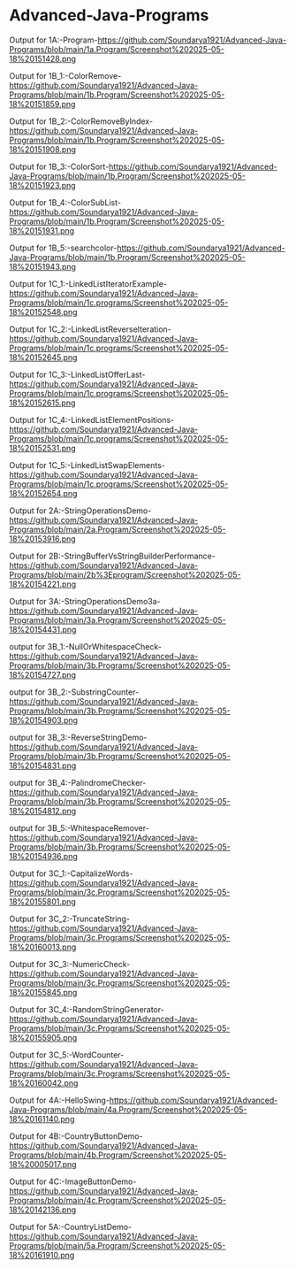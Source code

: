 # Advanced-Java-Programs
Output for 1A:-Program-https://github.com/Soundarya1921/Advanced-Java-Programs/blob/main/1a.Program/Screenshot%202025-05-18%20151428.png

Output for 1B_1:-ColorRemove-https://github.com/Soundarya1921/Advanced-Java-Programs/blob/main/1b.Program/Screenshot%202025-05-18%20151859.png 

Output for 1B_2:-ColorRemoveByIndex-https://github.com/Soundarya1921/Advanced-Java-Programs/blob/main/1b.Program/Screenshot%202025-05-18%20151908.png 

Output for 1B_3:-ColorSort-https://github.com/Soundarya1921/Advanced-Java-Programs/blob/main/1b.Program/Screenshot%202025-05-18%20151923.png 

Output for 1B_4:-ColorSubList-https://github.com/Soundarya1921/Advanced-Java-Programs/blob/main/1b.Program/Screenshot%202025-05-18%20151931.png 

Output for 1B_5:-searchcolor-https://github.com/Soundarya1921/Advanced-Java-Programs/blob/main/1b.Program/Screenshot%202025-05-18%20151943.png

Output for 1C_1:-LinkedListIteratorExample-https://github.com/Soundarya1921/Advanced-Java-Programs/blob/main/1c.programs/Screenshot%202025-05-18%20152548.png

Output for 1C_2:-LinkedListReverseIteration-https://github.com/Soundarya1921/Advanced-Java-Programs/blob/main/1c.programs/Screenshot%202025-05-18%20152645.png

Output for 1C_3:-LinkedListOfferLast-https://github.com/Soundarya1921/Advanced-Java-Programs/blob/main/1c.programs/Screenshot%202025-05-18%20152615.png

Output for 1C_4:-LinkedListElementPositions-https://github.com/Soundarya1921/Advanced-Java-Programs/blob/main/1c.programs/Screenshot%202025-05-18%20152531.png

Output for 1C_5:-LinkedListSwapElements-https://github.com/Soundarya1921/Advanced-Java-Programs/blob/main/1c.programs/Screenshot%202025-05-18%20152654.png

Output for 2A:-StringOperationsDemo-https://github.com/Soundarya1921/Advanced-Java-Programs/blob/main/2a.Program/Screenshot%202025-05-18%20153916.png

Output for 2B:-StringBufferVsStringBuilderPerformance-https://github.com/Soundarya1921/Advanced-Java-Programs/blob/main/2b%3Eprogram/Screenshot%202025-05-18%20154221.png

Output for 3A:-StringOperationsDemo3a-https://github.com/Soundarya1921/Advanced-Java-Programs/blob/main/3a.Program/Screenshot%202025-05-18%20154431.png

output for 3B_1:-NullOrWhitespaceCheck-https://github.com/Soundarya1921/Advanced-Java-Programs/blob/main/3b.Programs/Screenshot%202025-05-18%20154727.png

output for 3B_2:-SubstringCounter-https://github.com/Soundarya1921/Advanced-Java-Programs/blob/main/3b.Programs/Screenshot%202025-05-18%20154903.png

output for 3B_3:-ReverseStringDemo-https://github.com/Soundarya1921/Advanced-Java-Programs/blob/main/3b.Programs/Screenshot%202025-05-18%20154831.png

output for 3B_4:-PalindromeChecker-https://github.com/Soundarya1921/Advanced-Java-Programs/blob/main/3b.Programs/Screenshot%202025-05-18%20154812.png 

output for 3B_5:-WhitespaceRemover-https://github.com/Soundarya1921/Advanced-Java-Programs/blob/main/3b.Programs/Screenshot%202025-05-18%20154936.png

Output for 3C_1:-CapitalizeWords-https://github.com/Soundarya1921/Advanced-Java-Programs/blob/main/3c.Programs/Screenshot%202025-05-18%20155801.png

Output for 3C_2:-TruncateString-https://github.com/Soundarya1921/Advanced-Java-Programs/blob/main/3c.Programs/Screenshot%202025-05-18%20160013.png

Output for 3C_3:-NumericCheck-https://github.com/Soundarya1921/Advanced-Java-Programs/blob/main/3c.Programs/Screenshot%202025-05-18%20155845.png

Output for 3C_4:-RandomStringGenerator-https://github.com/Soundarya1921/Advanced-Java-Programs/blob/main/3c.Programs/Screenshot%202025-05-18%20155905.png 

Output for 3C_5:-WordCounter-https://github.com/Soundarya1921/Advanced-Java-Programs/blob/main/3c.Programs/Screenshot%202025-05-18%20160042.png

Output for 4A:-HelloSwing-https://github.com/Soundarya1921/Advanced-Java-Programs/blob/main/4a.Program/Screenshot%202025-05-18%20161140.png

Output for 4B:-CountryButtonDemo-https://github.com/Soundarya1921/Advanced-Java-Programs/blob/main/4b.Program/Screenshot%202025-05-18%20005017.png

Output for 4C:-ImageButtonDemo-https://github.com/Soundarya1921/Advanced-Java-Programs/blob/main/4c.Program/Screenshot%202025-05-18%20142136.png

Output for 5A:-CountryListDemo-https://github.com/Soundarya1921/Advanced-Java-Programs/blob/main/5a.Program/Screenshot%202025-05-18%20161910.png
